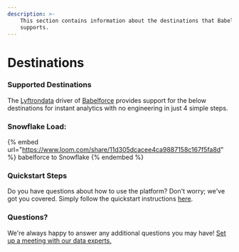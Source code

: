 ```yaml
---
description: >-
    This section contains information about the destinations that Babelforce
    supports.
---
```


# Destinations

### Supported Destinations

The [Lyftrondata](https://www.lyftrondata.com/) driver of [Babelforce](https://www.lyftrondata.com/integration/babelforce/) provides support for the below destinations for instant analytics with no engineering in just 4 simple steps.

### Snowflake Load:

{% embed url="https://www.loom.com/share/11d305dcacee4ca9887158c167f5fa8d" %}
babelforce to Snowflake
{% endembed %}

### Quickstart Steps

Do you have questions about how to use the platform? Don't worry; we've got you covered. Simply follow the quickstart instructions [here](../../../quickstart-steps.md).

### Questions? <a href="#questions" id="questions"></a>

We're always happy to answer any additional questions you may have! [Set up a meeting with our data experts.](https://www.lyftrondata.com/book-a-meeting/)

